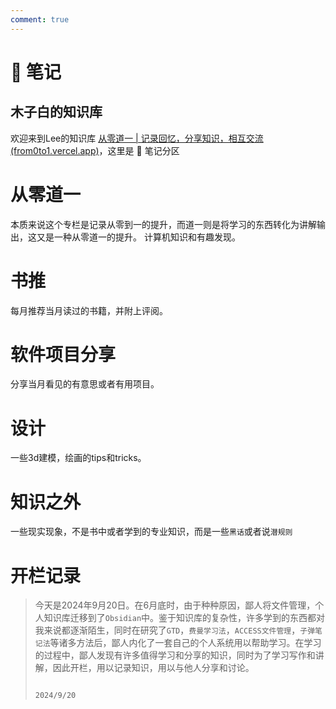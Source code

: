 ```yaml
---
comment: true
---
```

# 📒 笔记

## 木子白的知识库

欢迎来到Lee的知识库 [从零道一 | 记录回忆，分享知识，相互交流 (from0to1.vercel.app)](https://from0to1.vercel.app/)，这里是 📒 笔记分区


# 从零道一

本质来说这个专栏是记录从零到一的提升，而道一则是将学习的东西转化为讲解输出，这又是一种从零道一的提升。
计算机知识和有趣发现。

# 书推
每月推荐当月读过的书籍，并附上评阅。

# 软件项目分享
分享当月看见的有意思或者有用项目。

# 设计
一些3d建模，绘画的tips和tricks。

# 知识之外
一些现实现象，不是书中或者学到的专业知识，而是一些`黑话`或者说`潜规则`


# 开栏记录

>今天是2024年9月20日。在6月底时，由于种种原因，鄙人将文件管理，个人知识库迁移到了`Obsidian`中。鉴于知识库的复杂性，许多学到的东西都对我来说都逐渐陌生，同时在研究了`GTD`，`费曼学习法`，`ACCESS文件管理`，`子弹笔记法`等诸多方法后，鄙人内化了一套自己的个人系统用以帮助学习。在学习的过程中，鄙人发现有许多值得学习和分享的知识，同时为了学习写作和讲解，因此开栏，用以记录知识，用以与他人分享和讨论。
>
>																2024/9/20